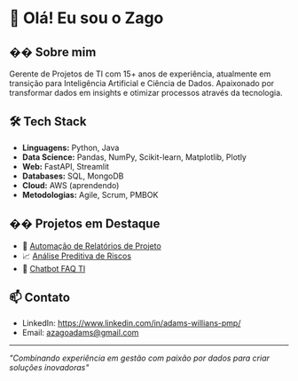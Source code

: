 # 👋 Olá! Eu sou o Zago

## �� Sobre mim
Gerente de Projetos de TI com 15+ anos de experiência, atualmente em transição para Inteligência Artificial e Ciência de Dados. Apaixonado por transformar dados em insights e otimizar processos através da tecnologia.

## 🛠️ Tech Stack
- **Linguagens:** Python, Java
- **Data Science:** Pandas, NumPy, Scikit-learn, Matplotlib, Plotly
- **Web:** FastAPI, Streamlit
- **Databases:** SQL, MongoDB
- **Cloud:** AWS (aprendendo)
- **Metodologias:** Agile, Scrum, PMBOK

## �� Projetos em Destaque
- 🤖 [Automação de Relatórios de Projeto](link)
- 📈 [Análise Preditiva de Riscos](link)
- 💬 [Chatbot FAQ TI](link)

## 📫 Contato
- LinkedIn: https://www.linkedin.com/in/adams-willians-pmp/
- Email: azagoadams@gmail.com

---
*"Combinando experiência em gestão com paixão por dados para criar soluções inovadoras"*
